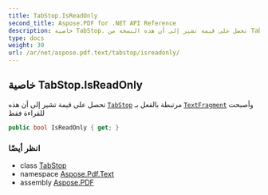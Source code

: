 ```yaml
---
title: TabStop.IsReadOnly
second_title: Aspose.PDF for .NET API Reference
description: خاصية TabStop. تحصل على قيمة تشير إلى أن هذه النسخة من TabStop مرتبطة بالفعل بـ TextFragment وأصبحت للقراءة فقط
type: docs
weight: 30
url: /ar/net/aspose.pdf.text/tabstop/isreadonly/
---
```

## خاصية TabStop.IsReadOnly

تحصل على قيمة تشير إلى أن هذه [`TabStop`](../) مرتبطة بالفعل بـ [`TextFragment`](../../textfragment/) وأصبحت للقراءة فقط

```csharp
public bool IsReadOnly { get; }
```

### انظر أيضًا

* class [TabStop](../)
* namespace [Aspose.Pdf.Text](../../../aspose.pdf.text/)
* assembly [Aspose.PDF](../../../)